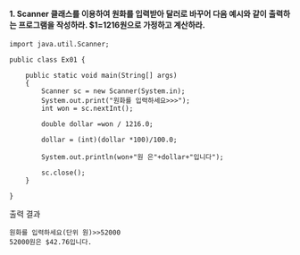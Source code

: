 #### 1. Scanner 클래스를 이용하여 원화를 입력받아 달러로 바꾸어 다음 예시와 같이 출력하는 프로그램을 작성하라. $1=1216원으로 가정하고 계산하라.

```
import java.util.Scanner;

public class Ex01 {

	public static void main(String[] args) 
	{
		Scanner sc = new Scanner(System.in);
		System.out.print("원화를 입력하세요>>>");
		int won = sc.nextInt();
		
		double dollar =won / 1216.0;
		
		dollar = (int)(dollar *100)/100.0;
		
		System.out.println(won+"원 은"+dollar+"입니다");
		
		sc.close();
	}

}
```
출력 결과
```
원화를 입력하세요(단위 원)>>52000
52000원은 $42.76입니다.
```
